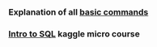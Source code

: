 ### Explanation of all [basic commands](https://www.w3schools.com/sql/default.asp)
### [Intro to SQL](https://www.kaggle.com/learn/intro-to-sql) kaggle micro course
